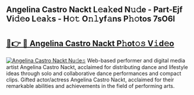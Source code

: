 ## Angelina Castro Nackt L𝚎a𝚔ed N𝚞𝚍e - Part-Ejf Vi𝚍𝚎o L𝚎a𝚔s - H𝚘𝚝 O𝚗𝚕yf𝚊ns P𝚑𝚘tos 7sO6l

# <h2><a href="http://kfbhv6w.oniu.top/?m=Angelina+Castro+Nackt">🔗👉 🔴 Angelina Castro Nackt P𝚑ot𝚘𝚜 V𝚒d𝚎o</a></h2>

[![Angelina Castro Nackt Nu𝚍e𝚜](https://i.imgur.com/0qMVB7G.gif)](http://kfbhv6w.oniu.top/?m=Angelina+Castro+Nackt)
Web-based performer and digital media artist Angelina Castro Nackt, acclaimed for distributing dance and lifestyle ideas through solo and collaborative dance performances and compact clips. Gifted actor/actress Angelina Castro Nackt, acclaimed for their remarkable abilities and achievements in the field of performing arts.  
